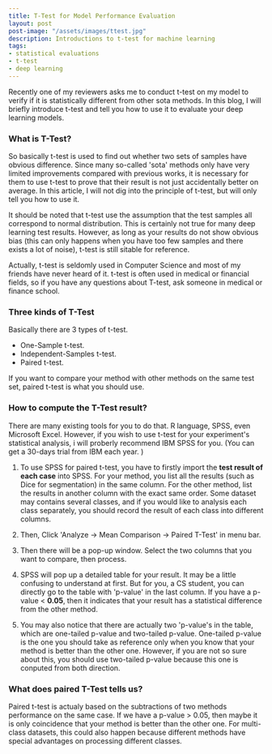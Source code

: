 ```yaml
---
title: T-Test for Model Performance Evaluation
layout: post
post-image: "/assets/images/ttest.jpg"
description: Introductions to t-test for machine learning
tags:
- statistical evaluations
- t-test
- deep learning
---
```


Recently one of my reviewers asks me to conduct t-test on my model to verify if it is statistically different from other sota methods. In this blog, I will briefly introduce t-test and tell you how to use it to evaluate your deep learning models.

### What is T-Test?

So basically t-test is used to find out whether two sets of samples have obvious difference. Since many so-called 'sota' methods only have very limited improvements compared with previous works, it is necessary for them to use t-test to prove that their result is not just accidentally better on average. In this article, I will not dig into the principle of t-test, but will only tell you how to use it. 

It should be noted that t-test use the assumption that the test samples all correspond to normal distribution. This is certainly not true for many deep learning test results. However, as long as your results do not show obvious bias (this can only happens when you have too few samples and there exists a lot of noise), t-test is still sitable for reference.

Actually, t-test is seldomly used in Computer Science and most of my friends have never heard of it. t-test is often used in medical or financial fields, so if you have any questions about T-test, ask someone in medical or finance school.

### Three kinds of T-Test

Basically there are 3 types of t-test.

- One-Sample t-test.
- Independent-Samples t-test.
- Paired t-test.

If you want to compare your method with other methods on the same test set, paired t-test is what you should use.

### How to compute the T-Test result?

There are many existing tools for you to do that. R language, SPSS, even Microsoft Excel. However, if you wish to use t-test for your experiment's statistical analysis, i will proberly recommend IBM SPSS for you. (You can get a 30-days trial from IBM each year. )

1. To use SPSS for paired t-test, you have to firstly import the **test result of each case** into SPSS. For your method, you list all the results (such as Dice for segmentation) in the same column. For the other method, list the results in another column with the exact same order. Some dataset may contains several classes, and if you would like to analysis each class separately, you should record the result of each class into different columns. 

2. Then, Click 'Analyze -> Mean Comparison -> Paired T-Test' in menu bar. 

3. Then there will be a pop-up window. Select the two columns that you want to compare, then process.

4. SPSS will pop up a detailed table for your result. It may be a little confusing to understand at first. But for you, a CS student, you can directly go to the table with 'p-value' in the last column. If you have a p-value < **0.05**, then it indicates that your result has a statistical difference from the other method. 

5. You may also notice that there are actually two 'p-value's in the table, which are one-tailed p-value and two-tailed p-value. One-tailed p-value is the one you should take as reference only when you know that your method is better than the other one. However, if you are not so sure about this, you should use two-tailed p-value because this one is conputed from both direction. 

### What does paired T-Test tells us?

Paired t-test is actualy based on the subtractions of two methods performance on the same case. If we have a p-value > 0.05, then maybe it is only coincidence that your method is better than the other one. For multi-class datasets, this could also happen because different methods have special advantages on processing different classes.
